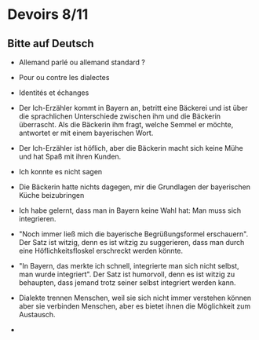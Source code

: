 
# Devoirs 8/11
## Bitte auf Deutsch

* Allemand parlé ou allemand standard ?
* Pour ou contre les dialectes
* Identités et échanges

* Der Ich-Erzähler kommt in Bayern an, betritt eine Bäckerei und ist über die sprachlichen Unterschiede zwischen ihm und die Bäckerin überrascht. Als die Bäckerin ihm fragt, welche Semmel er möchte, antwortet er mit einem bayerischen Wort. 
* Der Ich-Erzähler ist höflich, aber die Bäckerin macht sich keine Mühe und hat Spaß mit ihren Kunden.

* Ich konnte es nicht sagen
* Die Bäckerin hatte nichts dagegen, mir die Grundlagen der bayerischen Küche beizubringen
* Ich habe gelernt, dass man in Bayern keine Wahl hat: Man muss sich integrieren. 

* "Noch immer ließ mich die bayerische Begrüßungsformel erschauern". Der Satz ist witzig, denn es ist witzig zu suggerieren, dass man durch eine Höflichkeitsfloskel erschreckt werden könnte.
* "In Bayern, das merkte ich schnell, integrierte man sich nicht selbst, man wurde integriert". Der Satz ist humorvoll, denn es ist witzig zu behaupten, dass jemand trotz seiner selbst integriert werden kann.

* Dialekte trennen Menschen, weil sie sich nicht immer verstehen können aber sie verbinden Menschen, aber es bietet ihnen die Möglichkeit zum Austausch. 

* 
<!--stackedit_data:
eyJoaXN0b3J5IjpbLTEyMjg0NDE0MDYsLTE3NTEwOTg3ODEsLT
Q3OTgyNDc2NSwtODE3MzY4NDEzXX0=
-->